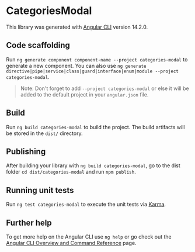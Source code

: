 # CategoriesModal

This library was generated with [Angular CLI](https://github.com/angular/angular-cli) version 14.2.0.

## Code scaffolding

Run `ng generate component component-name --project categories-modal` to generate a new component. You can also use `ng generate directive|pipe|service|class|guard|interface|enum|module --project categories-modal`.
> Note: Don't forget to add `--project categories-modal` or else it will be added to the default project in your `angular.json` file. 

## Build

Run `ng build categories-modal` to build the project. The build artifacts will be stored in the `dist/` directory.

## Publishing

After building your library with `ng build categories-modal`, go to the dist folder `cd dist/categories-modal` and run `npm publish`.

## Running unit tests

Run `ng test categories-modal` to execute the unit tests via [Karma](https://karma-runner.github.io).

## Further help

To get more help on the Angular CLI use `ng help` or go check out the [Angular CLI Overview and Command Reference](https://angular.io/cli) page.
